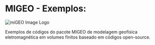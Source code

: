 # MIGEO - Exemplos: 
![miGEO Image Logo](https://github.com/projetoemBR/migeo-master/blob/master/migeo-logo2.png)

Exemplos de códigos do pacote MIGEO de modelagem geofísica eletromagnética em volumes finitos baseado em códigos open-source.
